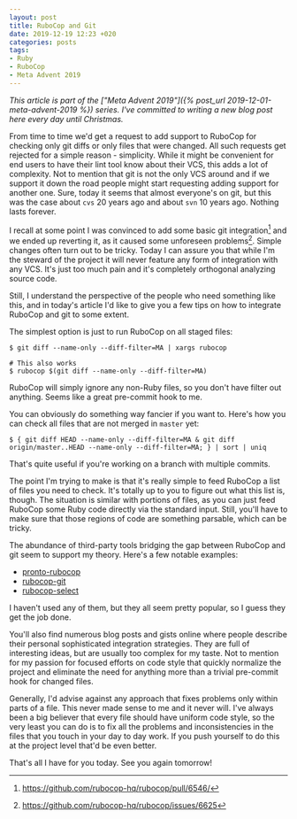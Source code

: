 ```yaml
---
layout: post
title: RuboCop and Git
date: 2019-12-19 12:23 +020
categories: posts
tags:
- Ruby
- RuboCop
- Meta Advent 2019
---
```


*This article is part of the ["Meta Advent 2019"]({% post_url 2019-12-01-meta-advent-2019 %}) series. I've committed to writing
a new blog post here every day until Christmas.*

From time to time we'd get a request to add support to RuboCop for
checking only git diffs or only files that were changed. All such
requests get rejected for a simple reason - simplicity. While it
might be convenient for end users to have their lint tool know about their
VCS, this adds a lot of complexity. Not to mention that git is not the only
VCS around and if we support it down the road people might start requesting
adding support for another one. Sure, today it seems that almost everyone's
on git, but this was the case about `cvs` 20 years ago and about `svn` 10 years ago.
Nothing lasts forever.

I recall at some point I was convinced to add some basic git integration[^1] and
we ended up reverting it, as it caused some unforeseen problems[^2]. Simple
changes often turn out to be tricky. Today I can assure you that while I'm the
steward of the project it will never feature any form of integration with any
VCS. It's just too much pain and it's completely orthogonal analyzing source
code.

Still, I understand the perspective of the people who need something like this,
and in today's article I'd like to give you a few tips on how to integrate RuboCop
and git to some extent.

The simplest option is just to run RuboCop on all staged files:

``` shellsession
$ git diff --name-only --diff-filter=MA | xargs rubocop

# This also works
$ rubocop $(git diff --name-only --diff-filter=MA)
```

RuboCop will simply ignore any non-Ruby files, so you don't have filter out anything.
Seems like a great pre-commit hook to me.

You can obviously do something way fancier if you want to. Here's how you can check
all files that are not merged in `master` yet:

``` shellsession
$ { git diff HEAD --name-only --diff-filter=MA & git diff origin/master..HEAD --name-only --diff-filter=MA; } | sort | uniq
```

That's quite useful if you're working on a branch with multiple commits.

The point I'm trying to make is that it's really simple to feed RuboCop a list of files you need to check.
It's totally up to you to figure out what this list is, though.
The situation is similar with portions of files, as you can just feed RuboCop some Ruby code directly via the standard input.
Still, you'll have to make sure that those regions of code are something parsable, which can be tricky.

The abundance of third-party tools bridging the gap between RuboCop and git seem to support my theory. Here's a few
notable examples:

* [pronto-rubocop](https://rubygems.org/gems/pronto-rubocop)
* [rubocop-git](https://rubygems.org/gems/rubocop-git)
* [rubocop-select](https://rubygems.org/gems/rubocop-select)

I haven't used any of them, but they all seem pretty popular, so I guess they get the job done.

You'll also find numerous blog posts and gists online where people describe their personal sophisticated
integration strategies. They are full of interesting ideas, but are usually too complex for my
taste. Not to mention for my passion for focused efforts on code style that quickly normalize
the project and eliminate the need for anything more than a trivial pre-commit hook for changed files.

Generally, I'd advise against any approach that fixes problems only within parts of a file.
This never made sense to me and it never will. I've always been a big believer that
every file should have uniform code style, so the very least you can do is to fix all the
problems and inconsistencies in the files that you touch in your day to day work. If
you push yourself to do this at the project level that'd be even better.

That's all I have for you today. See you again tomorrow!

[^1]: <https://github.com/rubocop-hq/rubocop/pull/6546/>
[^2]: <https://github.com/rubocop-hq/rubocop/issues/6625>
